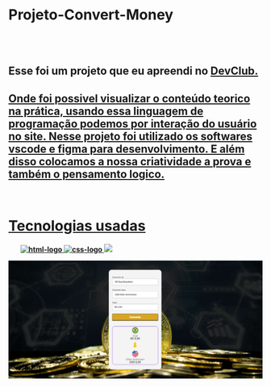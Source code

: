 <h1>Projeto-Convert-Money</h1>
<br>
<br>
<h2>Esse foi um projeto que eu apreendi no <a href="https://aulas.devclub.com.br/login"/a>DevClub.</h2> 
  <h2>Onde foi possivel visualizar o conteúdo teorico na prática, usando essa linguagem de programação podemos por interação do usuário no site.
Nesse projeto foi utilizado os softwares vscode e figma para desenvolvimento. E além disso colocamos a nossa criatividade a prova e também o pensamento logico.</h2>
<br>
<h1>Tecnologias usadas</h1>
<ul>
<b> 
  <img src="https://img.icons8.com/?size=48&id=20909&format=png" alt="html-logo"
  <br>
  <img src="https://img.icons8.com/?size=48&id=21278&format=png" alt="css-logo"
    <br>
  <img src="https://img.icons8.com/?size=48&id=PXTY4q2Sq2lG&format=png"
</b>
</ul>
<div align="center">
  <img src="https://github.com/Brunogitguimaraes/Convert-Money/blob/main/assets/projeto-convert-money-desktop.png?raw=true" alt="image Currency converter"/>
  
</div>
